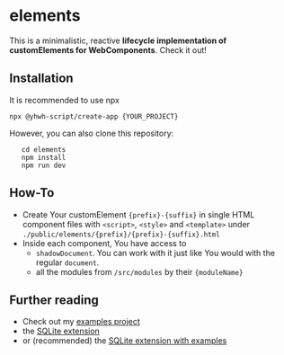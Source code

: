 # elements
This is a minimalistic, reactive **lifecycle implementation of customElements for WebComponents**. Check it out!

## Installation
It is recommended to use npx

```npx @yhwh-script/create-app {YOUR_PROJECT}```

However, you can also clone this repository:

```git clone https://github.com/yhwh-script/elements.git
   cd elements
   npm install
   npm run dev
```

## How-To
- Create Your customElement `{prefix}-{suffix}` in single HTML component files with `<script>`, `<style>` and `<template>` under `./public/elements/{prefix}/{prefix}-{suffix}.html` 
- Inside each component, You have access to
   - `shadowDocument`. You can work with it just like You would with the regular `document`.
   - all the modules from `/src/modules` by their `{moduleName}`

## Further reading
- Check out my [examples project](https://github.com/yhwh-script/examples)
- the [SQLite extension](https://github.com/yhwh-script/sqlite)
- or (recommended) the [SQLite extension with examples](https://github.com/yhwh-script/sqlite-examples)
